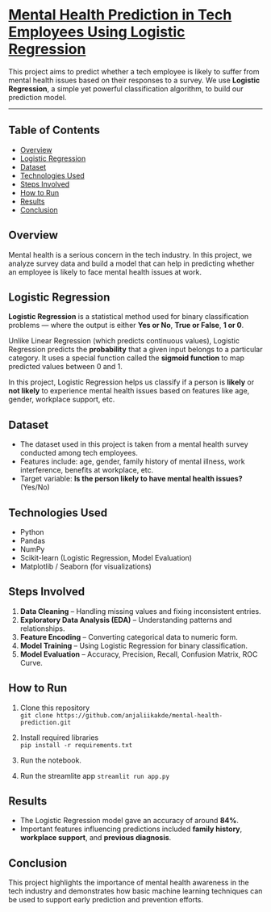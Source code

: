 # [Mental Health Prediction in Tech Employees Using Logistic Regression]()

This project aims to predict whether a tech employee is likely to suffer from mental health issues based on their responses to a survey. We use **Logistic Regression**, a simple yet powerful classification algorithm, to build our prediction model.

---

## Table of Contents

- [Overview](#overview)
- [Logistic Regression](#what-is-logistic-regression)
- [Dataset](#dataset)
- [Technologies Used](#technologies-used)
- [Steps Involved](#steps-involved)
- [How to Run](#how-to-run)
- [Results](#results)
- [Conclusion](#conclusion)

## Overview

Mental health is a serious concern in the tech industry. In this project, we analyze survey data and build a model that can help in predicting whether an employee is likely to face mental health issues at work.


## Logistic Regression

**Logistic Regression** is a statistical method used for binary classification problems — where the output is either **Yes or No**, **True or False**, **1 or 0**.

Unlike Linear Regression (which predicts continuous values), Logistic Regression predicts the **probability** that a given input belongs to a particular category. It uses a special function called the **sigmoid function** to map predicted values between 0 and 1.

In this project, Logistic Regression helps us classify if a person is **likely** or **not likely** to experience mental health issues based on features like age, gender, workplace support, etc.

## Dataset

- The dataset used in this project is taken from a mental health survey conducted among tech employees.
- Features include: age, gender, family history of mental illness, work interference, benefits at workplace, etc.
- Target variable: **Is the person likely to have mental health issues?** (Yes/No)

## Technologies Used

- Python
- Pandas
- NumPy
- Scikit-learn (Logistic Regression, Model Evaluation)
- Matplotlib / Seaborn (for visualizations)


## Steps Involved

1. **Data Cleaning** – Handling missing values and fixing inconsistent entries.
2. **Exploratory Data Analysis (EDA)** – Understanding patterns and relationships.
3. **Feature Encoding** – Converting categorical data to numeric form.
4. **Model Training** – Using Logistic Regression for binary classification.
5. **Model Evaluation** – Accuracy, Precision, Recall, Confusion Matrix, ROC Curve.


## How to Run

1. Clone this repository  
   `git clone https://github.com/anjaliikakde/mental-health-prediction.git`
2. Install required libraries  
   `pip install -r requirements.txt`

3. Run the notebook.
4. Run the streamlite app
   `streamlit run app.py`


## Results

- The Logistic Regression model gave an accuracy of around **84%**.
- Important features influencing predictions included **family history**, **workplace support**, and **previous diagnosis**.

## Conclusion

This project highlights the importance of mental health awareness in the tech industry and demonstrates how basic machine learning techniques can be used to support early prediction and prevention efforts.
